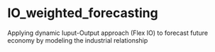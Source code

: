 # IO_weighted_forecasting
Applying dynamic Iuput-Output approach (Flex IO) to forecast future economy by modeling the industrial relationship 
